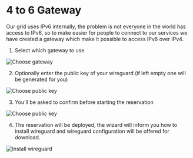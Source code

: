 # 4 to 6 Gateway

Our grid uses IPv6 internally, the problem is not everyone in the world has access to IPv6, so to make easier for people to connect to our services we have created a gateway which make it possible to access IPv6 over IPv4.

1. Select which gateway to use

![Choose gateway](sdk__four_to_six_choose_gateway.png  )

2. Optionally enter the public key of your wireguard (if left empty one will be generated for you)

![Choose public key](sdk__four_to_six_choose_wg_public_key.png  )

3. You'll be asked to confirm before starting the reservation

![Choose public key](sdk__four_to_six_confirmation.png  )

4. The reservation will be deployed, the wizard will inform you how to install wireguard and wireguard configuration will be offered for download.

![Install wireguard](sdk__four_to_six_success.png  )